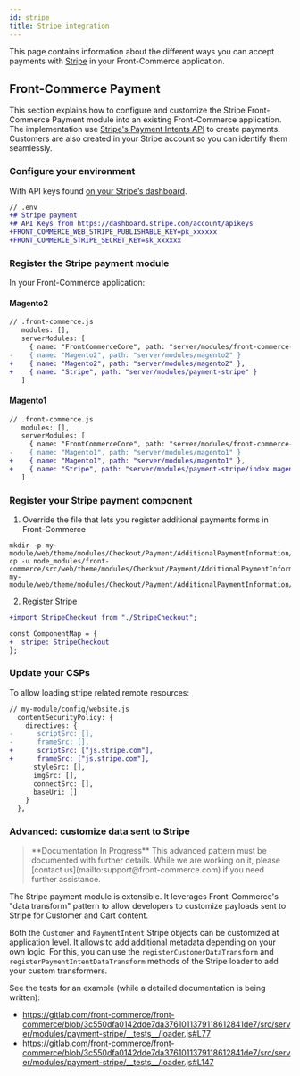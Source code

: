 ```yaml
---
id: stripe
title: Stripe integration
---
```


This page contains information about the different ways you can accept payments with [Stripe](https://stripe.com/) in your Front-Commerce application.

## Front-Commerce Payment

This section explains how to configure and customize the Stripe Front-Commerce Payment module into an existing Front-Commerce application. The implementation use [Stripe's Payment Intents API](https://stripe.com/docs/payments/payment-intents) to create payments. Customers are also created in your Stripe account so you can identify them seamlessly.

### Configure your environment

With API keys found [on your Stripe’s dashboard](https://dashboard.stripe.com/account/apikeys).

```diff
// .env
+# Stripe payment
+# API Keys from https://dashboard.stripe.com/account/apikeys
+FRONT_COMMERCE_WEB_STRIPE_PUBLISHABLE_KEY=pk_xxxxxx
+FRONT_COMMERCE_STRIPE_SECRET_KEY=sk_xxxxxx
```

### Register the Stripe payment module

In your Front-Commerce application:

#### Magento2

```diff
// .front-commerce.js
   modules: [],
   serverModules: [
     { name: "FrontCommerceCore", path: "server/modules/front-commerce-core" },
-    { name: "Magento2", path: "server/modules/magento2" }
+    { name: "Magento2", path: "server/modules/magento2" },
+    { name: "Stripe", path: "server/modules/payment-stripe" }
   ]
```

#### Magento1

```diff
// .front-commerce.js
   modules: [],
   serverModules: [
     { name: "FrontCommerceCore", path: "server/modules/front-commerce-core" },
-    { name: "Magento1", path: "server/modules/magento1" }
+    { name: "Magento1", path: "server/modules/magento1" },
+    { name: "Stripe", path: "server/modules/payment-stripe/index.magento1.js" }
   ]
```

### Register your Stripe payment component

1. Override the file that lets you register additional payments forms in Front-Commerce
```
mkdir -p my-module/web/theme/modules/Checkout/Payment/AdditionalPaymentInformation/
cp -u node_modules/front-commerce/src/web/theme/modules/Checkout/Payment/AdditionalPaymentInformation/getAdditionalDataComponent.js my-module/web/theme/modules/Checkout/Payment/AdditionalPaymentInformation/getAdditionalDataComponent.js
```
2. Register Stripe
```diff
+import StripeCheckout from "./StripeCheckout";

const ComponentMap = {
+  stripe: StripeCheckout
};
```

### Update your CSPs

To allow loading stripe related remote resources:

```diff
// my-module/config/website.js
  contentSecurityPolicy: {
    directives: {
-      scriptSrc: [],
-      frameSrc: [],
+      scriptSrc: ["js.stripe.com"],
+      frameSrc: ["js.stripe.com"],
      styleSrc: [],
      imgSrc: [],
      connectSrc: [],
      baseUri: []
    }
  },
```

### Advanced: customize data sent to Stripe

<blockquote class="wip">
**Documentation In Progress** This advanced pattern must be documented with further details. While we are working on it, please <span class="intercom-launcher">[contact us](mailto:support@front-commerce.com)</span> if you need further assistance.
</blockquote>

The Stripe payment module is extensible. It leverages Front-Commerce's "data transform" pattern to allow developers to customize payloads sent to Stripe for Customer and Cart content.

Both the `Customer` and `PaymentIntent` Stripe objects can be customized at application level. It allows to add additional metadata depending on your own logic. For this, you can use the `registerCustomerDataTransform` and `registerPaymentIntentDataTransform` methods of the Stripe loader to add your custom transformers.

See the tests for an example (while a detailed documentation is being written):
* https://gitlab.com/front-commerce/front-commerce/blob/3c550dfa0142dde7da3761011379118612841de7/src/server/modules/payment-stripe/__tests__/loader.js#L77
* https://gitlab.com/front-commerce/front-commerce/blob/3c550dfa0142dde7da3761011379118612841de7/src/server/modules/payment-stripe/__tests__/loader.js#L147